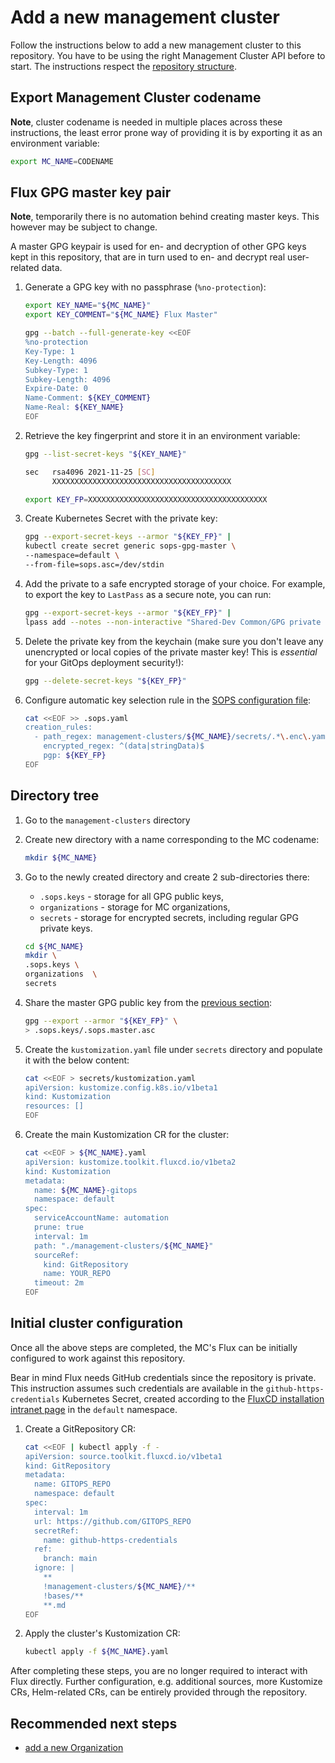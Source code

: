 # Add a new management cluster

Follow the instructions below to add a new management cluster to this repository. You have to be using the right
Management Cluster API before to start. The instructions respect the [repository structure](./repo_structure.md).

## Export Management Cluster codename

**Note**, cluster codename is needed in multiple places across these instructions, the least error prone way of providing
it is by exporting it as an environment variable:

```sh
export MC_NAME=CODENAME
```

## Flux GPG master key pair

**Note**, temporarily there is no automation behind creating master keys. This however may be subject to change.

A master GPG keypair is used for en- and decryption of other GPG keys kept in this repository, that are in turn used to
en- and decrypt real user-related data.

1. Generate a GPG key with no passphrase (`%no-protection`):

    ```sh
    export KEY_NAME="${MC_NAME}"
    export KEY_COMMENT="${MC_NAME} Flux Master"

    gpg --batch --full-generate-key <<EOF
    %no-protection
    Key-Type: 1
    Key-Length: 4096
    Subkey-Type: 1
    Subkey-Length: 4096
    Expire-Date: 0
    Name-Comment: ${KEY_COMMENT}
    Name-Real: ${KEY_NAME}
    EOF
    ```

1. Retrieve the key fingerprint and store it in an environment variable:

    ```sh
    gpg --list-secret-keys "${KEY_NAME}"

    sec   rsa4096 2021-11-25 [SC]
          XXXXXXXXXXXXXXXXXXXXXXXXXXXXXXXXXXXXXXXX

    export KEY_FP=XXXXXXXXXXXXXXXXXXXXXXXXXXXXXXXXXXXXXXXX
    ```

1. Create Kubernetes Secret with the private key:

    ```sh
    gpg --export-secret-keys --armor "${KEY_FP}" |
    kubectl create secret generic sops-gpg-master \
    --namespace=default \
    --from-file=sops.asc=/dev/stdin
    ```

1. Add the private to a safe encrypted storage of your choice. For example, to export the key to `LastPass`
   as a secure note, you can run:

    ```sh
    gpg --export-secret-keys --armor "${KEY_FP}" |
    lpass add --notes --non-interactive "Shared-Dev Common/GPG private key (${MC_NAME}, master, Flux)"
    ```

1. Delete the private key from the keychain (make sure you don't leave any unencrypted or local copies of the private
   master key! This is *essential* for your GitOps deployment security!):

    ```sh
    gpg --delete-secret-keys "${KEY_FP}"
    ```

1. Configure automatic key selection rule in the [SOPS configuration file](../.sops.yaml):

    ```sh
    cat <<EOF >> .sops.yaml
    creation_rules:
      - path_regex: management-clusters/${MC_NAME}/secrets/.*\.enc\.yaml
        encrypted_regex: ^(data|stringData)$
        pgp: ${KEY_FP}
    EOF
    ```

## Directory tree

1. Go to the `management-clusters` directory
1. Create new directory with a name corresponding to the MC codename:

    ```sh
    mkdir ${MC_NAME}
    ```

1. Go to the newly created directory and create 2 sub-directories there:

    - `.sops.keys` - storage for all GPG public keys,
    - `organizations` - storage for MC organizations,
    - `secrets` - storage for encrypted secrets, including regular GPG private keys.

    ```sh
    cd ${MC_NAME}
    mkdir \
    .sops.keys \
    organizations  \
    secrets
    ```

1. Share the master GPG public key from the [previous section](#flux-gpg-master-key-pair):

    ```sh
    gpg --export --armor "${KEY_FP}" \
    > .sops.keys/.sops.master.asc
    ```

1. Create the `kustomization.yaml` file under `secrets` directory and populate it with the below content:

    ```sh
    cat <<EOF > secrets/kustomization.yaml
    apiVersion: kustomize.config.k8s.io/v1beta1
    kind: Kustomization
    resources: []
    EOF
    ```

1. Create the main Kustomization CR for the cluster:

    ```sh
    cat <<EOF > ${MC_NAME}.yaml
    apiVersion: kustomize.toolkit.fluxcd.io/v1beta2
    kind: Kustomization
    metadata:
      name: ${MC_NAME}-gitops
      namespace: default
    spec:
      serviceAccountName: automation
      prune: true
      interval: 1m
      path: "./management-clusters/${MC_NAME}"
      sourceRef:
        kind: GitRepository
        name: YOUR_REPO
      timeout: 2m
    EOF
    ```

## Initial cluster configuration

Once all the above steps are completed, the MC's Flux can be initially configured to work against this repository.

Bear in mind Flux needs GitHub credentials since the repository is private. This instruction assumes such credentials are
available in the `github-https-credentials` Kubernetes Secret, created according to the
[FluxCD installation intranet page](https://intranet.giantswarm.io/docs/support-and-ops/installation-setup-guide/fluxcd-installation/#create-a-secret-for-private-repository-access)
in the `default` namespace.

1. Create a GitRepository CR:

    ```sh
    cat <<EOF | kubectl apply -f -
    apiVersion: source.toolkit.fluxcd.io/v1beta1
    kind: GitRepository
    metadata:
      name: GITOPS_REPO
      namespace: default
    spec:
      interval: 1m
      url: https://github.com/GITOPS_REPO
      secretRef:
        name: github-https-credentials
      ref:
        branch: main
      ignore: |
        **
        !management-clusters/${MC_NAME}/**
        !bases/**
        **.md
    EOF
    ```

1. Apply the cluster's Kustomization CR:

    ```sh
    kubectl apply -f ${MC_NAME}.yaml
    ```

After completing these steps, you are no longer required to interact with Flux directly. Further configuration,
e.g. additional sources, more Kustomize CRs, Helm-related CRs, can be entirely provided through the repository.

## Recommended next steps

- [add a new Organization](./add_org.md)
